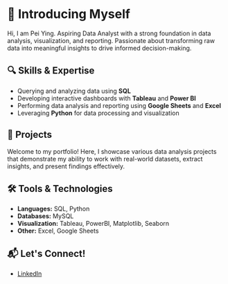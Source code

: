 # 👋 Introducing Myself

Hi, I am Pei Ying. Aspiring Data Analyst with a strong foundation in data analysis, visualization, and reporting. Passionate about transforming raw data into meaningful insights to drive informed decision-making.

## 🔍 Skills & Expertise
- Querying and analyzing data using **SQL**
- Developing interactive dashboards with **Tableau** and **Power BI**
- Performing data analysis and reporting using **Google Sheets** and **Excel**
- Leveraging **Python** for data processing and visualization

## 📂 Projects
Welcome to my portfolio! Here, I showcase various data analysis projects that demonstrate my ability to work with real-world datasets, extract insights, and present findings effectively.

## 🛠️ Tools & Technologies
- **Languages:** SQL, Python
- **Databases:** MySQL
- **Visualization:** Tableau, PowerBI, Matplotlib, Seaborn
- **Other:** Excel, Google Sheets

## 📬 Let's Connect!
- [LinkedIn](https://www.linkedin.com/in/pei-ying-chong-4546a6225/)
